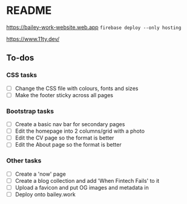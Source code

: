 # README

https://bailey-work-website.web.app
`firebase deploy --only hosting`

https://www.11ty.dev/

## To-dos

### CSS tasks

- [ ] Change the CSS file with colours, fonts and sizes
- [ ] Make the footer sticky across all pages

### Bootstrap tasks

- [ ] Create a basic nav bar for secondary pages
- [ ] Edit the homepage into 2 columns/grid with a photo
- [ ] Edit the CV page so the format is better
- [ ] Edit the About page so the format is better

### Other tasks

- [ ] Create a 'now' page
- [ ] Create a blog collection and add 'When Fintech Fails' to it
- [ ] Upload a favicon and put OG images and metadata in
- [ ] Deploy onto bailey.work

